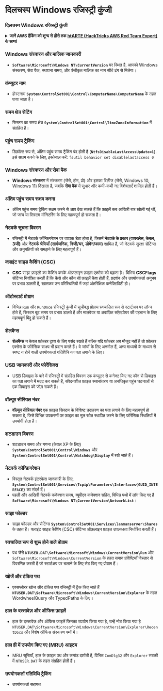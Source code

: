 # दिलचस्प Windows रजिस्ट्री कुंजी

### दिलचस्प Windows रजिस्ट्री कुंजी

<details>

<summary><strong>जानें AWS हैकिंग को शून्य से हीरो तक</strong> <a href="https://training.hacktricks.xyz/courses/arte"><strong>htARTE (HackTricks AWS Red Team Expert)</strong></a><strong> के साथ!</strong></summary>

HackTricks का समर्थन करने के अन्य तरीके:

* यदि आप चाहते हैं कि आपकी **कंपनी HackTricks में विज्ञापित हो** या **HackTricks को PDF में डाउनलोड** करें तो [**सदस्यता योजनाएं देखें**](https://github.com/sponsors/carlospolop)!
* प्राप्त करें [**आधिकारिक PEASS और HackTricks स्वैग**](https://peass.creator-spring.com)
* खोजें [**The PEASS Family**](https://opensea.io/collection/the-peass-family), हमारा विशेष [**NFTs**](https://opensea.io/collection/the-peass-family) संग्रह
* **शामिल हों** 💬 [**डिस्कॉर्ड समूह**](https://discord.gg/hRep4RUj7f) या [**टेलीग्राम समूह**](https://t.me/peass) या हमें **ट्विटर** पर **फॉलो** करें 🐦 [**@hacktricks_live**](https://twitter.com/hacktricks_live)**.**
* **अपने हैकिंग ट्रिक्स साझा करें, PRs सबमिट करके** [**HackTricks**](https://github.com/carlospolop/hacktricks) और [**HackTricks Cloud**](https://github.com/carlospolop/hacktricks-cloud) github repos में।

</details>


### **Windows संस्करण और मालिक जानकारी**
- **`Software\Microsoft\Windows NT\CurrentVersion`** पर स्थित है, आपको Windows संस्करण, सेवा पैक, स्थापना समय, और पंजीकृत मालिक का नाम सीधे ढंग से मिलेगा।

### **कंप्यूटर नाम**
- होस्टनाम **`System\ControlSet001\Control\ComputerName\ComputerName`** के तहत पाया जाता है।

### **समय क्षेत्र सेटिंग**
- सिस्टम का समय क्षेत्र **`System\ControlSet001\Control\TimeZoneInformation`** में संग्रहित है।

### **पहुंच समय ट्रैकिंग**
- डिफ़ॉल्ट रूप से, अंतिम पहुंच समय ट्रैकिंग बंद होती है (**`NtfsDisableLastAccessUpdate=1`**). इसे सक्षम करने के लिए, इस्तेमाल करें:
`fsutil behavior set disablelastaccess 0`

### Windows संस्करण और सेवा पैक
- **Windows संस्करण** में संस्करण (जैसे, होम, प्रो) और इसका रिलीज (जैसे, Windows 10, Windows 11) दिखाता है, जबकि **सेवा पैक** में सुधार और कभी-कभी नए विशेषताएँ शामिल होती हैं।

### अंतिम पहुंच समय सक्षम करना
- अंतिम पहुंच समय ट्रैकिंग सक्षम करने से आप देख सकते हैं कि फ़ाइलें कब आखिरी बार खोली गई थीं, जो जांच या सिस्टम मॉनिटरिंग के लिए महत्वपूर्ण हो सकता है।

### नेटवर्क सूचना विवरण
- रजिस्ट्री में नेटवर्क कॉन्फ़िगरेशन पर व्यापक डेटा होता है, जिसमें **नेटवर्क के प्रकार (वायरलेस, केबल, 3जी)** और **नेटवर्क श्रेणियाँ (सार्वजनिक, निजी/घर, डोमेन/काम)** शामिल हैं, जो नेटवर्क सुरक्षा सेटिंग्स और अनुमतियों को समझने के लिए महत्वपूर्ण हैं।

### क्लाइंट साइड कैशिंग (CSC)
- **CSC** साझा फ़ाइलों का कैशिंग करके ऑफ़लाइन फ़ाइल एक्सेस को बढ़ाता है। विभिन्न **CSCFlags** सेटिंग्स नियंत्रित करती हैं कि कैसे और कौन सी फ़ाइलें कैश होती हैं, प्रदर्शन और उपयोगकर्ता अनुभव पर प्रभाव डालती हैं, खासकर उन परिस्थितियों में जहां अंतरिक्षिक कनेक्टिविटी हो।

### ऑटोस्टार्ट प्रोग्राम
- विभिन्न `Run` और `RunOnce` रजिस्ट्री कुंजी में सूचीबद्ध प्रोग्राम स्वचालित रूप से स्टार्टअप पर लॉन्च होते हैं, सिस्टम बूट समय पर प्रभाव डालते हैं और मालवेयर या अवांछित सॉफ़्टवेयर की पहचान के लिए महत्वपूर्ण बिंदु हो सकते हैं।

### शेलबैग्स
- **शेलबैग्स** न केवल फ़ोल्डर दृश्य के लिए पसंद रखते हैं बल्कि यदि फ़ोल्डर अब मौजूद नहीं है तो फ़ोल्डर एक्सेस के फोरेंसिक साक्ष्य भी प्रदान करते हैं। वे जांचों के लिए अनमोल हैं, अन्य माध्यमों के माध्यम से स्पष्ट न होने वाली उपयोगकर्ता गतिविधि का पता लगाने के लिए।

### USB जानकारी और फोरेंसिक्स
- USB डिवाइस के बारे में रजिस्ट्री में संग्रहित विवरण एक कंप्यूटर से कनेक्ट किए गए कौन से डिवाइस का पता लगाने में मदद कर सकते हैं, संवेदनशील फ़ाइल स्थानांतरण या अनधिकृत पहुंच घटनाओं से एक डिवाइस को जोड़ सकते हैं।

### वॉल्यूम सीरियल नंबर
- **वॉल्यूम सीरियल नंबर** एक फ़ाइल सिस्टम के विशिष्ट उदाहरण का पता लगाने के लिए महत्वपूर्ण हो सकता है, जिसे विभिन्न उपकरणों पर फ़ाइल का मूल स्रोत स्थापित करने के लिए फोरेंसिक स्थितियों में उपयोगी होता है।

### **शटडाउन विवरण**
- शटडाउन समय और गणना (केवल XP के लिए) **`System\ControlSet001\Control\Windows`** और **`System\ControlSet001\Control\Watchdog\Display`** में रखे जाते हैं।

### **नेटवर्क कॉन्फ़िगरेशन**
- विस्तृत नेटवर्क इंटरफेस जानकारी के लिए, **`System\ControlSet001\Services\Tcpip\Parameters\Interfaces{GUID_INTERFACE}`** का संदर्भ दें।
- पहली और आखिरी नेटवर्क कनेक्शन समय, व्यूपीएन कनेक्शन सहित, विभिन्न पथों में लॉग किए गए हैं **`Software\Microsoft\Windows NT\CurrentVersion\NetworkList`**।

### **साझा फोल्डर**
- साझा फोल्डर और सेटिंग्स **`System\ControlSet001\Services\lanmanserver\Shares`** के तहत हैं। क्लाइंट साइड कैशिंग (CSC) सेटिंग्स ऑफ़लाइन फ़ाइल उपलब्धता निर्धारित करती हैं।

### **स्वचालित रूप से शुरू होने वाले प्रोग्राम**
- पथ जैसे **`NTUSER.DAT\Software\Microsoft\Windows\CurrentVersion\Run`** और `Software\Microsoft\Windows\CurrentVersion` के तहत समान प्रविष्टियाँ विस्तार से विवरणित करती हैं जो स्टार्टअप पर चलाने के लिए सेट किए गए प्रोग्राम हैं।

### **खोजें और टंकित पथ**
- एक्सप्लोरर खोज और टंकित पथ रजिस्ट्री में ट्रैक किए जाते हैं **`NTUSER.DAT\Software\Microsoft\Windows\CurrentVersion\Explorer`** के तहत WordwheelQuery और TypedPaths के लिए।

### **हाल के दस्तावेज़ और ऑफिस फ़ाइलें**
- हाल के दस्तावेज़ और ऑफिस फ़ाइलें जिनका उपयोग किया गया है, उन्हें नोट किया गया है `NTUSER.DAT\Software\Microsoft\Windows\CurrentVersion\Explorer\RecentDocs` और विशेष ऑफिस संस्करण पथों में।

### **हाल ही में उपयोग किए गए (MRU) आइटम**
- MRU सूचियाँ, हाल के फ़ाइल पथ और कमांड दर्शाती हैं, विभिन्न `ComDlg32` और `Explorer` सबकी में `NTUSER.DAT` के तहत संग्रहित होती हैं।

### **उपयोगकर्ता गतिविधि ट्रैकिंग**
- उपयोगकर्ता सहायत
